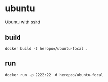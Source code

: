 # ubuntu

Ubuntu with sshd

## build 
```
docker build -t heropoo/ubuntu-focal .
```

## run 
```
docker run -p 2222:22 -d heropoo/ubuntu-focal
```
